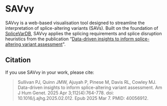 # SAVvy

SAVvy is a web-based visualisation tool designed to streamline the interpretation of splice-altering variants (SAVs). Built on the foundation of [SpliceVarDB](https://splicevardb.org), SAVvy applies the splicing requirements and splice disruption heuristics from the publication “[Data-driven insights to inform splice-altering variant assessment](https://doi.org/10.1016/j.ajhg.2025.02.012)".

## Citation
If you use SAVvy in your work, please cite:
> Sullivan PJ, Quinn JMW, Ajuyah P, Pinese M, Davis RL, Cowley MJ. Data-driven insights to inform splice-altering variant assessment. Am J Hum Genet. 2025 Apr 3;112(4):764-778. doi: 10.1016/j.ajhg.2025.02.012. Epub 2025 Mar 7. PMID: 40056912.
